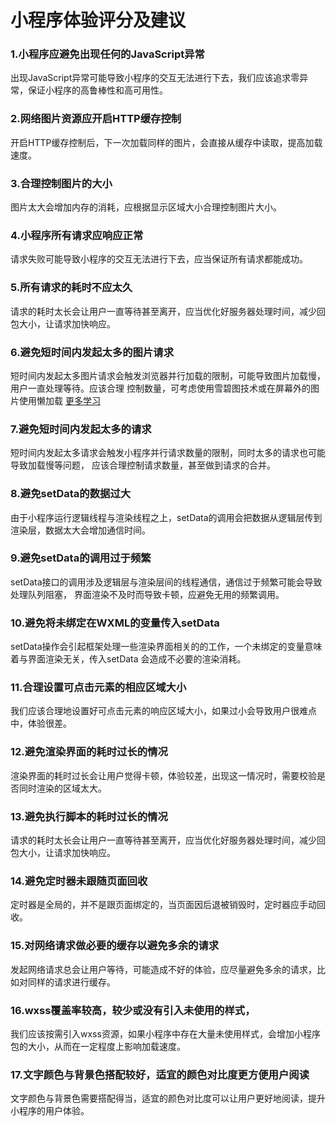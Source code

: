 # 小程序体验评分及建议


### 1.小程序应避免出现任何的JavaScript异常

出现JavaScript异常可能导致小程序的交互无法进行下去，我们应该追求零异常，保证小程序的高鲁棒性和高可用性。

### 2.网络图片资源应开启HTTP缓存控制

开启HTTP缓存控制后，下一次加载同样的图片，会直接从缓存中读取，提高加载速度。

### 3.合理控制图片的大小

图片太大会增加内存的消耗，应根据显示区域大小合理控制图片大小。

### 4.小程序所有请求应响应正常

请求失败可能导致小程序的交互无法进行下去，应当保证所有请求都能成功。

### 5.所有请求的耗时不应太久

请求的耗时太长会让用户一直等待甚至离开，应当优化好服务器处理时间，减少回包大小，让请求加快响应。

### 6.避免短时间内发起太多的图片请求

短时间内发起太多图片请求会触发浏览器并行加载的限制，可能导致图片加载慢，用户一直处理等待。应该合理
控制数量，可考虑使用雪碧图技术或在屏幕外的图片使用懒加载 [更多学习]('#')

### 7.避免短时间内发起太多的请求

短时间内发起太多请求会触发小程序并行请求数量的限制，同时太多的请求也可能导致加载慢等问题，
应该合理控制请求数量，甚至做到请求的合并。

### 8.避免setData的数据过大

由于小程序运行逻辑线程与渲染线程之上，setData的调用会把数据从逻辑层传到渲染层，数据太大会增加通信时间。

### 9.避免setData的调用过于频繁

setData接口的调用涉及逻辑层与渲染层间的线程通信，通信过于频繁可能会导致处理队列阻塞，
界面渲染不及时而导致卡顿，应避免无用的频繁调用。

### 10.避免将未绑定在WXML的变量传入setData

setData操作会引起框架处理一些渲染界面相关的的工作，一个未绑定的变量意味着与界面渲染无关，传入setData
会造成不必要的渲染消耗。

### 11.合理设置可点击元素的相应区域大小

我们应该合理地设置好可点击元素的响应区域大小，如果过小会导致用户很难点中，体验很差。

### 12.避免渲染界面的耗时过长的情况

渲染界面的耗时过长会让用户觉得卡顿，体验较差，出现这一情况时，需要校验是否同时渲染的区域太大。

### 13.避免执行脚本的耗时过长的情况

请求的耗时太长会让用户一直等待甚至离开，应当优化好服务器处理时间，减少回包大小，让请求加快响应。

### 14.避免定时器未跟随页面回收

定时器是全局的，并不是跟页面绑定的，当页面因后退被销毁时，定时器应手动回收。

### 15.对网络请求做必要的缓存以避免多余的请求

发起网络请求总会让用户等待，可能造成不好的体验，应尽量避免多余的请求，比如对同样的请求进行缓存。

### 16.wxss覆盖率较高，较少或没有引入未使用的样式，

我们应该按需引入wxss资源，如果小程序中存在大量未使用样式，会增加小程序包的大小，从而在一定程度上影响加载速度。

### 17.文字颜色与背景色搭配较好，适宜的颜色对比度更方便用户阅读

文字颜色与背景色需要搭配得当，适宜的颜色对比度可以让用户更好地阅读，提升小程序的用户体验。